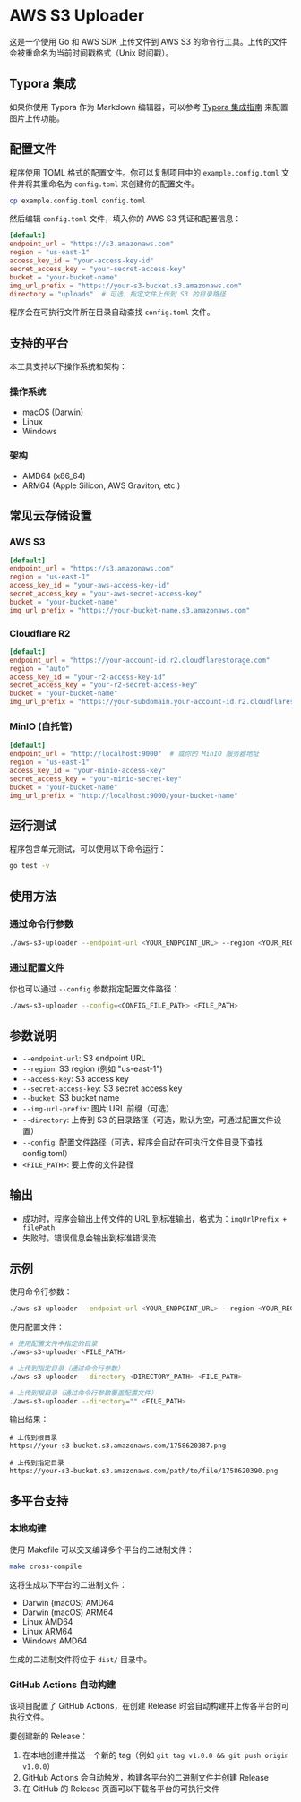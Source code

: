 # AWS S3 Uploader

这是一个使用 Go 和 AWS SDK 上传文件到 AWS S3 的命令行工具。上传的文件会被重命名为当前时间戳格式（Unix 时间戳）。

## Typora 集成

如果你使用 Typora 作为 Markdown 编辑器，可以参考 [Typora 集成指南](TYPORA_INTEGRATION.md) 来配置图片上传功能。


## 配置文件

程序使用 TOML 格式的配置文件。你可以复制项目中的 `example.config.toml` 文件并将其重命名为 `config.toml` 来创建你的配置文件。

```bash
cp example.config.toml config.toml
```

然后编辑 `config.toml` 文件，填入你的 AWS S3 凭证和配置信息：

```toml
[default]
endpoint_url = "https://s3.amazonaws.com"
region = "us-east-1"
access_key_id = "your-access-key-id"
secret_access_key = "your-secret-access-key"
bucket = "your-bucket-name"
img_url_prefix = "https://your-s3-bucket.s3.amazonaws.com"
directory = "uploads"  # 可选，指定文件上传到 S3 的目录路径
```

程序会在可执行文件所在目录自动查找 `config.toml` 文件。

## 支持的平台

本工具支持以下操作系统和架构：

### 操作系统
- macOS (Darwin)
- Linux
- Windows

### 架构
- AMD64 (x86_64)
- ARM64 (Apple Silicon, AWS Graviton, etc.)

## 常见云存储设置

### AWS S3
```toml
[default]
endpoint_url = "https://s3.amazonaws.com"
region = "us-east-1"
access_key_id = "your-aws-access-key-id"
secret_access_key = "your-aws-secret-access-key"
bucket = "your-bucket-name"
img_url_prefix = "https://your-bucket-name.s3.amazonaws.com"
```

### Cloudflare R2
```toml
[default]
endpoint_url = "https://your-account-id.r2.cloudflarestorage.com"
region = "auto"
access_key_id = "your-r2-access-key-id"
secret_access_key = "your-r2-secret-access-key"
bucket = "your-bucket-name"
img_url_prefix = "https://your-subdomain.your-account-id.r2.cloudflarestorage.com"
```

### MinIO (自托管)
```toml
[default]
endpoint_url = "http://localhost:9000"  # 或你的 MinIO 服务器地址
region = "us-east-1"
access_key_id = "your-minio-access-key"
secret_access_key = "your-minio-secret-key"
bucket = "your-bucket-name"
img_url_prefix = "http://localhost:9000/your-bucket-name"
```

## 运行测试

程序包含单元测试，可以使用以下命令运行：

```bash
go test -v
```

## 使用方法

### 通过命令行参数

```bash
./aws-s3-uploader --endpoint-url <YOUR_ENDPOINT_URL> --region <YOUR_REGION> --access-key <YOUR_ACCESS_KEY> --secret-access-key <YOUR_SECRET_ACCESS_KEY> --bucket <YOUR_BUCKET_NAME> --img-url-prefix <YOUR_IMG_URL_PREFIX> [--directory <DIRECTORY_PATH>] <FILE_PATH>
```

### 通过配置文件

你也可以通过 `--config` 参数指定配置文件路径：

```bash
./aws-s3-uploader --config=<CONFIG_FILE_PATH> <FILE_PATH>
```

## 参数说明

- `--endpoint-url`: S3 endpoint URL
- `--region`: S3 region (例如 "us-east-1")
- `--access-key`: S3 access key
- `--secret-access-key`: S3 secret access key
- `--bucket`: S3 bucket name
- `--img-url-prefix`: 图片 URL 前缀（可选）
- `--directory`: 上传到 S3 的目录路径（可选，默认为空，可通过配置文件设置）
- `--config`: 配置文件路径（可选，程序会自动在可执行文件目录下查找 config.toml）
- `<FILE_PATH>`: 要上传的文件路径

## 输出

- 成功时，程序会输出上传文件的 URL 到标准输出，格式为：`imgUrlPrefix + filePath`
- 失败时，错误信息会输出到标准错误流

## 示例

使用命令行参数：
```bash
./aws-s3-uploader --endpoint-url <YOUR_ENDPOINT_URL> --region <YOUR_REGION> --access-key <YOUR_ACCESS_KEY> --secret-access-key <YOUR_SECRET_ACCESS_KEY> --bucket <YOUR_BUCKET_NAME> --img-url-prefix <YOUR_IMG_URL_PREFIX> [--directory <DIRECTORY_PATH>] <FILE_PATH>
```

使用配置文件：
```bash
# 使用配置文件中指定的目录
./aws-s3-uploader <FILE_PATH>

# 上传到指定目录（通过命令行参数）
./aws-s3-uploader --directory <DIRECTORY_PATH> <FILE_PATH>

# 上传到根目录（通过命令行参数覆盖配置文件）
./aws-s3-uploader --directory="" <FILE_PATH>
```

输出结果：
```
# 上传到根目录
https://your-s3-bucket.s3.amazonaws.com/1758620387.png

# 上传到指定目录
https://your-s3-bucket.s3.amazonaws.com/path/to/file/1758620390.png
```

## 多平台支持

### 本地构建

使用 Makefile 可以交叉编译多个平台的二进制文件：
```bash
make cross-compile
```

这将生成以下平台的二进制文件：
- Darwin (macOS) AMD64
- Darwin (macOS) ARM64
- Linux AMD64
- Linux ARM64
- Windows AMD64

生成的二进制文件将位于 `dist/` 目录中。

### GitHub Actions 自动构建

该项目配置了 GitHub Actions，在创建 Release 时会自动构建并上传各平台的可执行文件。

要创建新的 Release：
1. 在本地创建并推送一个新的 tag（例如 `git tag v1.0.0 && git push origin v1.0.0`）
2. GitHub Actions 会自动触发，构建各平台的二进制文件并创建 Release
3. 在 GitHub 的 Release 页面可以下载各平台的可执行文件


